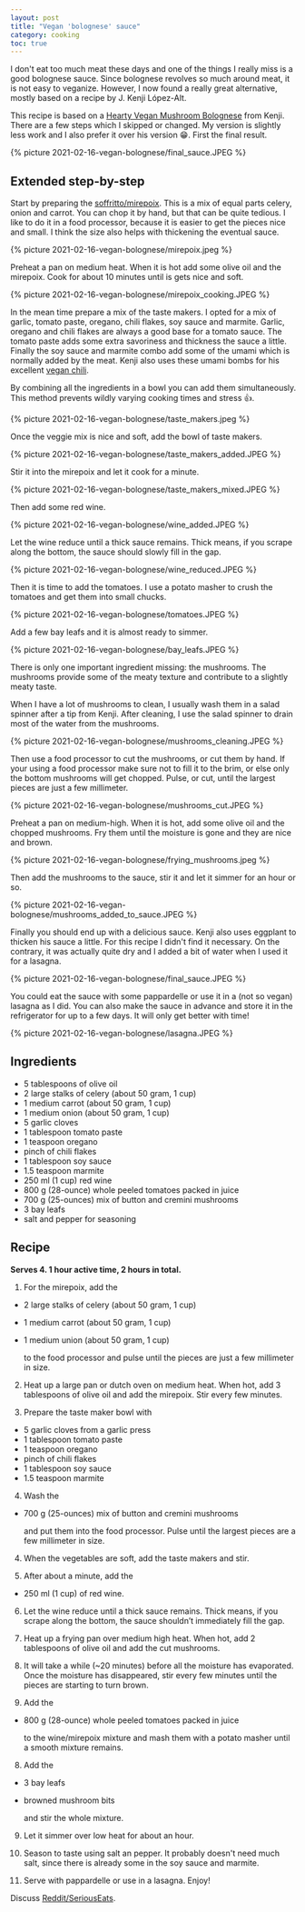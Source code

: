 ```yaml
---
layout: post
title: "Vegan 'bolognese' sauce"
category: cooking
toc: true
---
```


I don't eat too much meat these days and one of the things I really miss is a good bolognese sauce. Since bolognese revolves so much around meat, it is not easy to veganize. However, I now found a really great alternative, mostly based on a recipe by J. Kenji López-Alt.

This recipe is based on a [Hearty Vegan Mushroom Bolognese](https://www.seriouseats.com/2014/02/vegan-pasta-with-rich-and-hearty-mushroom-bol.html) from Kenji. There are a few steps which I skipped or changed. My version is slightly less work and I also prefer it over his version 😁. First the final result.

{% picture 2021-02-16-vegan-bolognese/final_sauce.JPEG %}

## Extended step-by-step

Start by preparing the [soffritto/mirepoix](https://en.wikipedia.org/wiki/Mirepoix_(cuisine)). This is a mix of equal parts celery, onion and carrot. You can chop it by hand, but that can be quite tedious. I like to do it in a food processor, because it is easier to get the pieces nice and small. I think the size also helps with thickening the eventual sauce.

{% picture 2021-02-16-vegan-bolognese/mirepoix.jpeg %}

Preheat a pan on medium heat. When it is hot add some olive oil and the mirepoix. Cook for about 10 minutes until is gets nice and soft.

{% picture 2021-02-16-vegan-bolognese/mirepoix_cooking.JPEG %}

In the mean time prepare a mix of the taste makers. I opted for a mix of garlic, tomato paste, oregano, chili flakes, soy sauce and marmite. Garlic, oregano and chili flakes are always a good base for a tomato sauce. The tomato paste adds some extra savoriness and thickness the sauce a little. Finally the soy sauce and marmite combo add some of the umami which is normally added by the meat. Kenji also uses these umami bombs for his excellent [vegan chili](https://www.seriouseats.com/recipes/2012/01/best-vegetarian-bean-chile-recipe.html).

By combining all the ingredients in a bowl you can add them simultaneously. This method prevents wildly varying cooking times and stress 👍.

{% picture 2021-02-16-vegan-bolognese/taste_makers.jpeg %}

Once the veggie mix is nice and soft, add the bowl of taste makers.

{% picture 2021-02-16-vegan-bolognese/taste_makers_added.JPEG %}

Stir it into the mirepoix and let it cook for a minute.

{% picture 2021-02-16-vegan-bolognese/taste_makers_mixed.JPEG %}

Then add some red wine.

{% picture 2021-02-16-vegan-bolognese/wine_added.JPEG %}

Let the wine reduce until a thick sauce remains. Thick means, if you scrape along the bottom, the sauce should slowly fill in the gap.

{% picture 2021-02-16-vegan-bolognese/wine_reduced.JPEG %}

Then it is time to add the tomatoes. I use a potato masher to crush the tomatoes and get them into small chucks.

{% picture 2021-02-16-vegan-bolognese/tomatoes.JPEG %}

Add a few bay leafs and it is almost ready to simmer.

{% picture 2021-02-16-vegan-bolognese/bay_leafs.JPEG %}

There is only one important ingredient missing: the mushrooms. The mushrooms provide some of the meaty texture and contribute to a slightly meaty taste.

When I have a lot of mushrooms to clean, I usually wash them in a salad spinner after a tip from Kenji. After cleaning, I use the salad spinner to drain most of the water from the mushrooms.

{% picture 2021-02-16-vegan-bolognese/mushrooms_cleaning.JPEG %}

Then use a food processor to cut the mushrooms, or cut them by hand. If your using a food processor make sure not to fill it to the brim, or else only the bottom mushrooms will get chopped. Pulse, or cut, until the largest pieces are just a few millimeter.

{% picture 2021-02-16-vegan-bolognese/mushrooms_cut.JPEG %}

Preheat a pan on medium-high. When it is hot, add some olive oil and the chopped mushrooms. Fry them until the moisture is gone and they are nice and brown.

{% picture 2021-02-16-vegan-bolognese/frying_mushrooms.jpeg %}

Then add the mushrooms to the sauce, stir it and let it simmer for an hour or so.

{% picture 2021-02-16-vegan-bolognese/mushrooms_added_to_sauce.JPEG %}

Finally you should end up with a delicious sauce. Kenji also uses eggplant to thicken his sauce a little. For this recipe I didn't find it necessary. On the contrary, it was actually quite dry and I added a bit of water when I used it for a lasagna.

{% picture 2021-02-16-vegan-bolognese/final_sauce.JPEG %}

You could eat the sauce with some pappardelle or use it in a (not so vegan) lasagna as I did. You can also make the sauce in advance and store it in the refrigerator for up to a few days. It will only get better with time!

{% picture 2021-02-16-vegan-bolognese/lasagna.JPEG %}

## Ingredients

- 5 tablespoons of olive oil
- 2 large stalks of celery (about 50 gram, 1 cup)
- 1 medium carrot (about 50 gram, 1 cup)
- 1 medium onion (about 50 gram, 1 cup)
- 5 garlic cloves
- 1 tablespoon tomato paste
- 1 teaspoon oregano
- pinch of chili flakes
- 1 tablespoon soy sauce
- 1.5 teaspoon marmite
- 250 ml (1 cup) red wine
- 800 g (28-ounce) whole peeled tomatoes packed in juice
- 700 g (25-ounces) mix of button and cremini mushrooms
- 3 bay leafs
- salt and pepper for seasoning

## Recipe

**Serves 4. 1 hour active time, 2 hours in total.**

1. For the mirepoix, add the
 - 2 large stalks of celery (about 50 gram, 1 cup)
 - 1 medium carrot (about 50 gram, 1 cup)
 - 1 medium union (about 50 gram, 1 cup)

   to the food processor and pulse until the pieces are just a few millimeter in size.

2. Heat up a large pan or dutch oven on medium heat. When hot, add 3 tablespoons of olive oil and add the mirepoix. Stir every few minutes.

3. Prepare the taste maker bowl with
 - 5 garlic cloves from a garlic press
 - 1 tablespoon tomato paste
 - 1 teaspoon oregano
 - pinch of chili flakes
 - 1 tablespoon soy sauce
 - 1.5 teaspoon marmite

4. Wash the
- 700 g (25-ounces) mix of button and cremini mushrooms

    and put them into the food processor. Pulse until the largest pieces are a few millimeter in size.

4. When the vegetables are soft, add the taste makers and stir.

5. After about a minute, add the
 - 250 ml (1 cup) of red wine.

6. Let the wine reduce until a thick sauce remains. Thick means, if you scrape along the bottom, the sauce shouldn’t immediately fill the gap.

6. Heat up a frying pan over medium high heat. When hot, add 2 tablespoons of olive oil and add the cut mushrooms.

6. It will take a while (~20 minutes) before all the moisture has evaporated. Once the moisture has disappeared, stir every few minutes until the pieces are starting to turn brown.

7. Add the
 - 800 g (28-ounce) whole peeled tomatoes packed in juice

    to the wine/mirepoix mixture and mash them with a potato masher until a smooth mixture remains.

8. Add the
- 3 bay leafs
- browned mushroom bits

    and stir the whole mixture.

9. Let it simmer over low heat for about an hour.

10. Season to taste using salt an pepper. It probably doesn't need much salt, since there is already some in the soy sauce and marmite.

11. Serve with pappardelle or use in a lasagna. Enjoy!

Discuss [Reddit/SeriousEats](https://www.reddit.com/r/seriouseats/comments/ll23js/improved_kenjis_hearty_vegan_mushroom_bolognese/).
